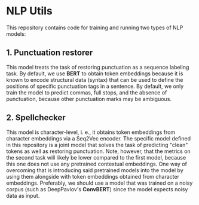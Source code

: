 # NLP Utils

This repository contains code for training and running two types of NLP models:

## 1. Punctuation restorer
This model treats the task of restoring punctuation as a sequence labeling task. By default, we use **BERT** to obtain token embeddings because it is known to encode structural data (syntax) that can be used to define the positions of specific punctuation tags in a sentence. By default, we only train the model to predict commas, full stops, and the absence of punctuation, because other punctuation marks may be ambiguous.

## 2. Spellchecker
This model is character-level, i. e., it obtains token embeddings from character embeddings via a Seq2Vec encoder. The specific model defined in this repository is a joint model that solves the task of predicting "clean" tokens as well as restoring punctuation. Note, however, that the metrics on the second task will likely be lower compared to the first model, because this one does not use any pretrained contextual embeddings. One way of overcoming that is introducing said pretrained models into the model by using them alongside with token embeddings obtained from character embeddings. Preferably, we should use a model that was trained on a noisy corpus (such as DeepPavlov's **ConvBERT**) since the model expects noisy data as input.
